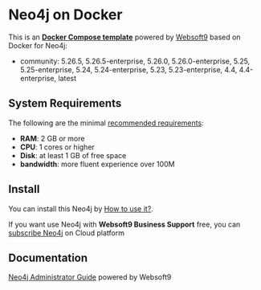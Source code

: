 # Neo4j on Docker  

This is an **[Docker Compose template](https://github.com/Websoft9/docker-library)** powered by [Websoft9](https://www.websoft9.com) based on Docker for Neo4j:


 - community:  5.26.5, 5.26.5-enterprise, 5.26.0, 5.26.0-enterprise, 5.25, 5.25-enterprise, 5.24, 5.24-enterprise, 5.23, 5.23-enterprise, 4.4, 4.4-enterprise, latest


## System Requirements

The following are the minimal [recommended requirements](https://neo4j.com/docs/operations-manual/current/installation/requirements/):

* **RAM**: 2 GB or more
* **CPU**: 1 cores or higher
* **Disk**: at least 1 GB of free space
* **bandwidth**: more fluent experience over 100M  

## Install

You can install this Neo4j by [How to use it?](https://github.com/Websoft9/docker-library#how-to-use-it).   

If you want use Neo4j with **Websoft9 Business Support** free, you can [subscribe Neo4j](https://www.websoft9.com/apps) on Cloud platform

## Documentation

[Neo4j Administrator Guide](https://support.websoft9.com/docs/neo4j) powered by Websoft9